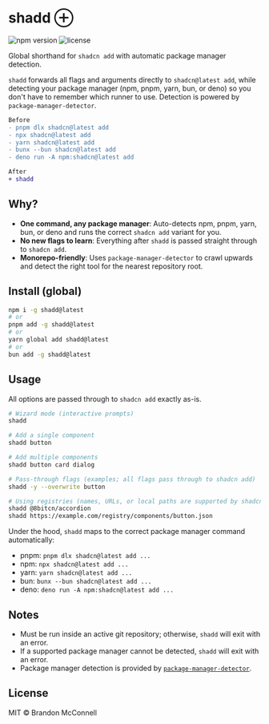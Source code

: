 # shadd ⊕

![npm version](https://img.shields.io/npm/v/shadd?color=informational) <!-- ![npm downloads](https://img.shields.io/npm/dm/shadd) --> ![license](https://img.shields.io/badge/license-MIT-green)

Global shorthand for `shadcn add` with automatic package manager detection.

`shadd` forwards all flags and arguments directly to `shadcn@latest add`, while detecting your package manager (npm, pnpm, yarn, bun, or deno) so you don't have to remember which runner to use. Detection is powered by `package-manager-detector`.

```diff
Before
- pnpm dlx shadcn@latest add
- npx shadcn@latest add
- yarn shadcn@latest add
- bunx --bun shadcn@latest add
- deno run -A npm:shadcn@latest add

After
+ shadd
```

## Why?

- **One command, any package manager**: Auto-detects npm, pnpm, yarn, bun, or deno and runs the correct `shadcn add` variant for you.
- **No new flags to learn**: Everything after `shadd` is passed straight through to `shadcn add`.
- **Monorepo-friendly**: Uses `package-manager-detector` to crawl upwards and detect the right tool for the nearest repository root.

## Install (global)

```bash
npm i -g shadd@latest
# or
pnpm add -g shadd@latest
# or
yarn global add shadd@latest
# or
bun add -g shadd@latest
```

## Usage

All options are passed through to `shadcn add` exactly as-is.

```bash
# Wizard mode (interactive prompts)
shadd

# Add a single component
shadd button

# Add multiple components
shadd button card dialog

# Pass-through flags (examples; all flags pass through to shadcn add)
shadd -y --overwrite button

# Using registries (names, URLs, or local paths are supported by shadcn)
shadd @8bitcn/accordion
shadd https://example.com/registry/components/button.json
```

Under the hood, `shadd` maps to the correct package manager command automatically:

- pnpm: `pnpm dlx shadcn@latest add ...`
- npm: `npx shadcn@latest add ...`
- yarn: `yarn shadcn@latest add ...`
- bun: `bunx --bun shadcn@latest add ...`
- deno: `deno run -A npm:shadcn@latest add ...`

## Notes

- Must be run inside an active git repository; otherwise, `shadd` will exit with an error.
- If a supported package manager cannot be detected, `shadd` will exit with an error.
- Package manager detection is provided by [`package-manager-detector`](https://github.com/antfu-collective/package-manager-detector).

## License

MIT © Brandon McConnell

